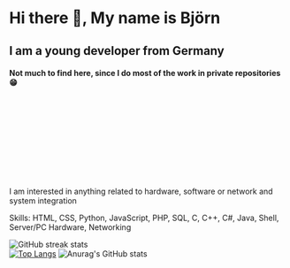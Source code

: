 

# Hi there 👋, My name is Björn
## I am a young developer from Germany
#### Not much to find here, since I do most of the work in private repositories 😁
![I am a young developer from Germany](https://raw.githubusercontent.com/Wayeet/Wayeet/main/banner.gif)

I am interested in anything related to hardware, software or network and system integration

Skills: HTML, CSS, Python, JavaScript, PHP, SQL, C, C++, C#, Java, Shell, Server/PC Hardware, Networking

![GitHub streak stats](https://github-readme-streak-stats.herokuapp.com/?user=Wayeet)  
[![Top Langs](https://github-readme-stats.vercel.app/api/top-langs/?username=anuraghazra)](https://github.com/anuraghazra/github-readme-stats)
![Anurag's GitHub stats](https://github-readme-stats.vercel.app/api?username=wayeet&show_icons=true&count_private=true)
